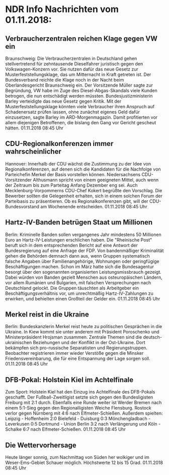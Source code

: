 # NDR Info Nachrichten vom 01.11.2018:


## Verbraucherzentralen reichen Klage gegen VW ein
Braunschweig: Die Verbraucherzentralen in Deutschland gehen stellvertretend für zehntausende Dieselfahrer juristisch gegen den Volkswagen-Konzern vor. Sie nutzen dafür das neue Gesetz zur Musterfeststellungsklage, das um Mitternacht in Kraft getreten ist. Der Bundesverband reichte die Klage noch in der Nacht beim Oberlandesgericht Braunschweig ein. Der Vorsitzende Müller sagte zur Begründung, VW habe im Zuge des Diesel-Abgas-Skandals viele Kunden betrogen, die nun entschädigt werden müssten. Bundesjustizministerin Barley verteidigte das neue Gesetz gegen Kritik. Mit der Musterfeststellungsklage könnten viele Verbraucher ihren Anspruch auf Schadenersatz prüfen lassen, ohne zunächst eigenes Geld dafür einzusetzen, sagte Barley im ARD-Morgenmagazin. Damit profitierten vor allem diejenigen Betroffenen, die bislang den Gang vor Gericht gescheut hätten. 01.11.2018 08:45 Uhr 

## CDU-Regionalkonferenzen immer wahrscheinlicher
Hannover: Innerhalb der CDU wächst die Zustimmung zu der Idee von Regionalkonferenzen, auf denen sich die Kandidaten für die Nachfolge von Parteichefin Merkel der Basis vorstellen können. Niedersachsens CDU-Vorsitzender Althusmann spricht von einem geeigneten Mittel, auch wenn der Zeitraum bis zum Parteitag Anfang Dezember eng sei. Auch Mecklenburg-Vorpommerns CDU-Chef Kokert begrüßte den Vorschlag. Die Bewerber sollten die Gelegenheit erhalten, sich in einem solchen Forum der Parteibasis zu präsentieren. Ob es Regionalkonferenzen gibt, will der CDU-Bundesvorstand am Wochenende entscheiden. 01.11.2018 08:45 Uhr 

## Hartz-IV-Banden betrügen Staat um Millionen
Berlin:	Kriminelle Banden sollen vergangenes Jahr mindestens 50 Millionen Euro an Hartz-IV-Leistungen erschlichen haben. Die "Rheinische Post" beruft sich in dem entsprechenden Bericht auf eine Antwort der Bundesregierung auf eine Anfrage der FDP. Von bandenmäßiger Kriminalität gehen die Behörden demnach dann aus, wenn Gruppen systematisch falsche Angaben über Familienangehörige, Wohnungen oder geringfügige Beschäftigungen machen. Schon im März hatte sich die Bundesagentur besorgt über den sogenannten organisierten Leistungsmissbrauch gezeigt. Dabei würden von Banden gezielt Menschen aus osteuropäischen Ländern, vor allem Rumänien und Bulgarien, mit falschen Versprechungen nach Deutschland gelockt. Die Gruppen täuschten als Arbeitgeber ein Beschäftigungsverhältnis vor, um unrechtmäßig Hartz-IV-Zahlungen zu erwirken, und behielten einen Großteil der Gelder ein. 01.11.2018 08:45 Uhr 

## Merkel reist in die Ukraine
Berlin:	Bundeskanzlerin Merkel reist heute zu politischen Gesprächen in die Ukraine. In Kiew kommt sie unter anderem mit Präsident Poroschenko und Ministerpräsident Hrojsman zusammen. Zentrale Themen sind die deutsch-ukrainischen Beziehungen und der Konflikt in der Ost-Ukraine. Dort bekämpfen sich pro-russische Separatisten und Regierungstruppen. Beobachter registrieren immer wieder Verstöße gegen die Minsker Friedensvereinbarung, die für eine Entspannung der Lage sorgen soll. 01.11.2018 08:45 Uhr 

## DFB-Pokal: Holstein Kiel im Achtelfinale
Zum Sport: 	Holstein Kiel hat den Einzug ins Achtelfinale des DFB-Pokals geschafft. Der Fußball-Zweitligist setzte sich gegen den Bundesligisten Freiburg mit 2:1 durch. Ebenfalls eine Runde weiter ist Werder Bremen nach einem 5:1-Sieg gegen den Regionalligisten Weiche Flensburg. Rostock verlor gegen Nürnberg mit 4:6 nach Elfmeter-Schießen. Außerdem spielten:
Leipzig - Hoffenheim 	2:0
Bielefeld - Duisburg 0:3
Mönchengladbach - Leverkusen	 0:5
Dortmund - Union Berlin  	3:2  nach Verlängerung
und
Köln - Schalke 6:7  nach Elfmeter-Schießen. 01.11.2018 08:45 Uhr 

## Die Wettervorhersage
Heute länger sonnig, zum Nachmittag von Süden her wolkiger und im Weser-Ems-Gebiet Schauer möglich. Höchstwerte 12 bis 15 Grad. 01.11.2018 08:45 Uhr 
